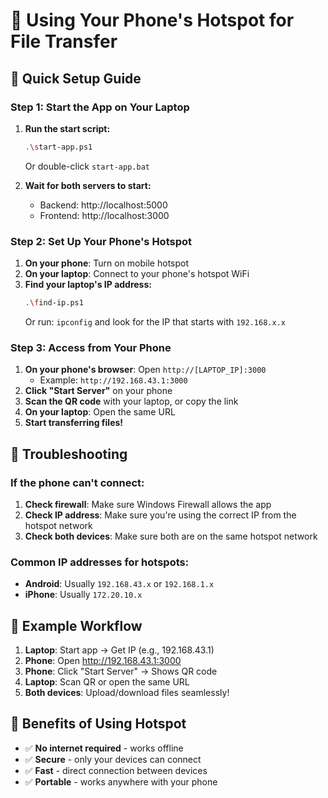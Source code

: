 # 📱 Using Your Phone's Hotspot for File Transfer

## 🚀 Quick Setup Guide

### Step 1: Start the App on Your Laptop
1. **Run the start script:**
   ```bash
   .\start-app.ps1
   ```
   Or double-click `start-app.bat`

2. **Wait for both servers to start:**
   - Backend: http://localhost:5000
   - Frontend: http://localhost:3000

### Step 2: Set Up Your Phone's Hotspot
1. **On your phone**: Turn on mobile hotspot
2. **On your laptop**: Connect to your phone's hotspot WiFi
3. **Find your laptop's IP address:**
   ```bash
   .\find-ip.ps1
   ```
   Or run: `ipconfig` and look for the IP that starts with `192.168.x.x`

### Step 3: Access from Your Phone
1. **On your phone's browser**: Open `http://[LAPTOP_IP]:3000`
   - Example: `http://192.168.43.1:3000`
2. **Click "Start Server"** on your phone
3. **Scan the QR code** with your laptop, or copy the link
4. **On your laptop**: Open the same URL
5. **Start transferring files!**

## 🔧 Troubleshooting

### If the phone can't connect:
1. **Check firewall**: Make sure Windows Firewall allows the app
2. **Check IP address**: Make sure you're using the correct IP from the hotspot network
3. **Check both devices**: Make sure both are on the same hotspot network

### Common IP addresses for hotspots:
- **Android**: Usually `192.168.43.x` or `192.168.1.x`
- **iPhone**: Usually `172.20.10.x`

## 📱 Example Workflow

1. **Laptop**: Start app → Get IP (e.g., 192.168.43.1)
2. **Phone**: Open http://192.168.43.1:3000
3. **Phone**: Click "Start Server" → Shows QR code
4. **Laptop**: Scan QR or open the same URL
5. **Both devices**: Upload/download files seamlessly!

## 🎯 Benefits of Using Hotspot

- ✅ **No internet required** - works offline
- ✅ **Secure** - only your devices can connect
- ✅ **Fast** - direct connection between devices
- ✅ **Portable** - works anywhere with your phone

